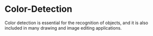 # Color-Detection
 Color detection is essential for the recognition of objects, and it is also included in many drawing and image editing applications.
